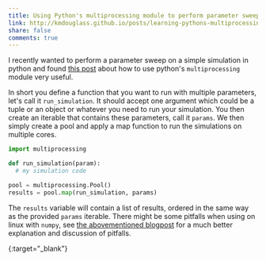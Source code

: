 ```yaml
---
title: Using Python's multiprocessing module to perform parameter sweeps
link: http://kmdouglass.github.io/posts/learning-pythons-multiprocessing-module.html
share: false
comments: true
---
```


I recently wanted to perform a parameter sweep on a simple simulation in python
and found [this post][post] about how to use python's `multiprocessing` module
very useful.

In short you define a function that you want to run with multiple parameters,
let's call it `run_simulation`. It should accept one argument which could be a
tuple or an object or whatever you need to run your simulation. You then create
an iterable that contains these parameters, call it `params`. We then simply
create a pool and apply a map function to run the simulations on multiple
cores.

~~~ python
import multiprocessing

def run_simulation(param):
  # my simulation code

pool = multiprocessing.Pool()
results = pool.map(run_simulation, params)
~~~

The `results` variable will contain a list of results, ordered in the same way
as the provided `params` iterable. There might be some pitfalls when using on
linux with `numpy`, see [the abovementioned blogpost][post] for a much better
explanation and discussion of pitfalls.

[post]: http://kmdouglass.github.io/posts/learning-pythons-multiprocessing-module.html
{:target="_blank"}
